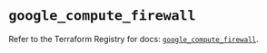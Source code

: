 # `google_compute_firewall`

Refer to the Terraform Registry for docs: [`google_compute_firewall`](https://registry.terraform.io/providers/hashicorp/google-beta/6.7.0/docs/resources/google_compute_firewall).
